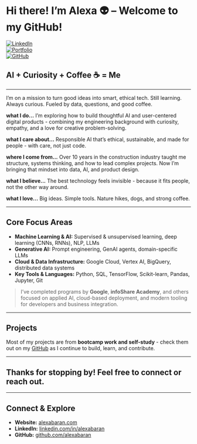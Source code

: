 # Hi there! I’m Alexa 👽 – Welcome to my GitHub!

[![LinkedIn](https://img.shields.io/badge/LinkedIn-0077B5?logo=linkedin&logoColor=white)](https://www.linkedin.com/in/alexabaran)  
[![Portfolio](https://img.shields.io/badge/Website-%23000000.svg?logo=firefox&logoColor=white)](https://alexabaran.com/)  
[![GitHub](https://img.shields.io/badge/GitHub-%2312100E.svg?logo=github&logoColor=white)](https://github.com/alexabaran)


## AI + Curiosity + Coffee ☕ = Me

---

I’m on a mission to turn good ideas into smart, ethical tech.
Still learning. Always curious. 
Fueled by data, questions, and good coffee.

**what I do...**
I’m exploring how to build thoughtful AI and user-centered digital products - combining my engineering background with curiosity, empathy, and a love for creative problem-solving.

**what I care about...**
Responsible AI that’s ethical, sustainable, and made for people - with care, not just code.

**where I come from...**
Over 10 years in the construction industry taught me structure, systems thinking, and how to lead complex projects.
Now I’m bringing that mindset into data, AI, and product design.

**what I believe...**
The best technology feels invisible - because it fits people, not the other way around.

**what I love...**
Big ideas. Simple tools. 
Nature hikes, dogs, and strong coffee.

---

## Core Focus Areas

- **Machine Learning & AI:** Supervised & unsupervised learning, deep learning (CNNs, RNNs), NLP, LLMs  
- **Generative AI:** Prompt engineering, GenAI agents, domain-specific LLMs 
- **Cloud & Data Infrastructure:** Google Cloud, Vertex AI, BigQuery, distributed data systems  
- **Key Tools & Languages:** Python, SQL, TensorFlow, Scikit-learn, Pandas, Jupyter, Git  

> I’ve completed programs by **Google**, **infoShare Academy**, and others focused on applied AI, cloud-based deployment, and modern tooling for developers and business integration.

---

## Projects

Most of my projects are from **bootcamp work and self-study** - check them out on my [GitHub](https://github.com/alexabaran) as I continue to build, learn, and contribute.

---

## Thanks for stopping by! Feel free to connect or reach out.

---

## Connect & Explore  
- **Website:** [alexabaran.com](https://alexabaran.com)  
- **LinkedIn:** [linkedin.com/in/alexabaran](https://www.linkedin.com/in/alexabaran)  
- **GitHub:** [github.com/alexabaran](https://github.com/alexabaran)  


